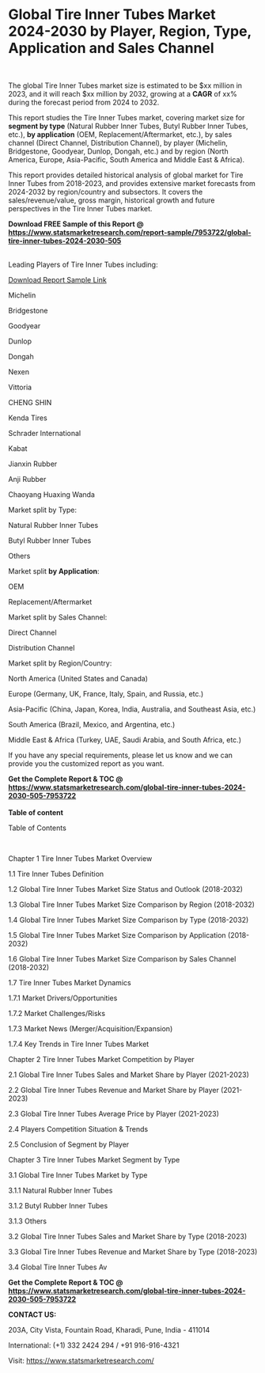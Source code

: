 <h1>Global Tire Inner Tubes Market 2024-2030 by Player, Region, Type, Application and Sales Channel</h1><br/><p>The global Tire Inner Tubes market size is estimated to be $xx million in 2023, and it will reach $xx million by 2032, growing at a <strong>CAGR</strong> of xx% during the forecast period from 2024 to 2032.</p><p>
 
 This report studies the Tire Inner Tubes market, covering market size for <strong>segment by type</strong> (Natural Rubber Inner Tubes, Butyl Rubber Inner Tubes, etc.), <strong>by application</strong> (OEM, Replacement/Aftermarket, etc.), by sales channel (Direct Channel, Distribution Channel), by player (Michelin, Bridgestone, Goodyear, Dunlop, Dongah, etc.) and by region (North America, Europe, Asia-Pacific, South America and Middle East & Africa).</p><p>
 
 This report provides detailed historical analysis of global market for Tire Inner Tubes from 2018-2023, and provides extensive market forecasts from 2024-2032 by region/country and subsectors. It covers the sales/revenue/value, gross margin, historical growth and future perspectives in the Tire Inner Tubes market.</p><div><b>Download FREE Sample of this Report @ <a href="https://www.statsmarketresearch.com/download-free-sample/7953722/global-tire-inner-tubes-2024-2030-505">https://www.statsmarketresearch.com/report-sample/7953722/global-tire-inner-tubes-2024-2030-505</a></b></div><br><p>
 
 Leading Players of Tire Inner Tubes including:</p><p><a href="https://www.statsmarketresearch.com/download-free-sample/7953722/global-tire-inner-tubes-2024-2030-505">Download Report Sample Link</a></p><p>Michelin</p><p>Bridgestone</p><p>Goodyear</p><p>Dunlop</p><p>Dongah</p><p>Nexen</p><p>Vittoria</p><p>CHENG SHIN</p><p>Kenda Tires</p><p>Schrader International</p><p>Kabat</p><p>Jianxin Rubber</p><p>Anji Rubber</p><p>Chaoyang Huaxing Wanda</p><p>
 
 Market split by Type:</p><p>Natural Rubber Inner Tubes</p><p>Butyl Rubber Inner Tubes</p><p>Others</p><p>
 
 Market split <strong>by Application</strong>:</p><p>OEM</p><p>Replacement/Aftermarket</p><p>
 
 Market split by Sales Channel:</p><p>Direct Channel</p><p>Distribution Channel</p><p>
 
 Market split by Region/Country:</p><p>North America (United States and Canada)</p><p>Europe (Germany, UK, France, Italy, Spain, and Russia, etc.)</p><p>Asia-Pacific (China, Japan, Korea, India, Australia, and Southeast Asia, etc.)</p><p>South America (Brazil, Mexico, and Argentina, etc.)</p><p>Middle East & Africa (Turkey, UAE, Saudi Arabia, and South Africa, etc.)</p><p>
 
 If you have any special requirements, please let us know and we can provide you the customized report as you want.</p><div><b>Get the Complete Report & TOC @ <a href="https://www.statsmarketresearch.com/global-tire-inner-tubes-2024-2030-505-7953722">https://www.statsmarketresearch.com/global-tire-inner-tubes-2024-2030-505-7953722</a></b></div><br><b>Table of content</b><p>Table of Contents<br />
 
 <br />
 
 Chapter 1 Tire Inner Tubes Market Overview<br />
 
  1.1 Tire Inner Tubes Definition<br />
 
  1.2 Global Tire Inner Tubes Market Size Status and Outlook (2018-2032)<br />
 
  1.3 Global Tire Inner Tubes Market Size Comparison by Region (2018-2032)<br />
 
  1.4 Global Tire Inner Tubes Market Size Comparison by Type (2018-2032)<br />
 
  1.5 Global Tire Inner Tubes Market Size Comparison by Application (2018-2032)<br />
 
  1.6 Global Tire Inner Tubes Market Size Comparison by Sales Channel (2018-2032)<br />
 
  1.7 Tire Inner Tubes Market Dynamics<br />
 
  1.7.1 Market Drivers/Opportunities<br />
 
  1.7.2 Market Challenges/Risks<br />
 
  1.7.3 Market News (Merger/Acquisition/Expansion)<br />
 
  1.7.4 Key Trends in Tire Inner Tubes Market<br />
 
 Chapter 2 Tire Inner Tubes Market Competition by Player<br />
 
  2.1 Global Tire Inner Tubes Sales and Market Share by Player (2021-2023)<br />
 
  2.2 Global Tire Inner Tubes Revenue and Market Share by Player (2021-2023)<br />
 
  2.3 Global Tire Inner Tubes Average Price by Player (2021-2023)<br />
 
  2.4 Players Competition Situation & Trends<br />
 
  2.5 Conclusion of Segment by Player<br />
 
 Chapter 3 Tire Inner Tubes Market Segment by Type<br />
 
  3.1 Global Tire Inner Tubes Market by Type<br />
 
  3.1.1 Natural Rubber Inner Tubes<br />
 
  3.1.2 Butyl Rubber Inner Tubes<br />
 
  3.1.3 Others<br />
 
  3.2 Global Tire Inner Tubes Sales and Market Share by Type (2018-2023)<br />
 
  3.3 Global Tire Inner Tubes Revenue and Market Share by Type (2018-2023)<br />
 
  3.4 Global Tire Inner Tubes Av<br><div><b>Get the Complete Report & TOC @ <a href="https://www.statsmarketresearch.com/global-tire-inner-tubes-2024-2030-505-7953722">https://www.statsmarketresearch.com/global-tire-inner-tubes-2024-2030-505-7953722</a></b></div></p>
 
 <b>CONTACT US:</b><br>
 
 203A, City Vista, Fountain Road, Kharadi, Pune, India - 411014 <br>
 
 International: (+1) 332 2424 294 / +91 916-916-4321<br>
 
 Visit: <a href="https://www.statsmarketresearch.com/">https://www.statsmarketresearch.com/</a>
 
 <br>